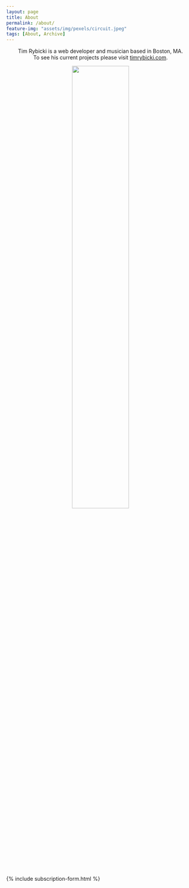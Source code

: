```yaml
---
layout: page
title: About
permalink: /about/
feature-img: "assets/img/pexels/circuit.jpeg"
tags: [About, Archive]
---
```


<!-- Tim Rybicki is a web developer and musician based in Boston, MA. To see his current projects please visit <a href="https://timrybicki.com/" target="_blank">timrybicki.com</a>. -->

<p style="text-align: center">
Tim Rybicki is a web developer and musician based in Boston, MA. <br>
To see his current projects please visit <a href="https://timrybicki.com/" target="_blank">timrybicki.com</a>.
</p>

<div style="text-align: center">
  <img width="55%" src="https://i.imgur.com/Ltp5Qle.jpg">
</div>

{% include subscription-form.html %}
